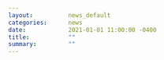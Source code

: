 ```yaml
---
layout:          news_default
categories:      news
date:            2021-01-01 11:00:00 -0400
title:           ""
summary:         ""
---
```



